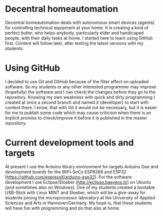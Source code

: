 # Decentral homeautomation
Decentral homeautomation deals with autonomous smart devices (agents) for controlling technical equipment at your home. It is creating a kind of perfect butler, who helps anybody, particularly elder and handicaped people, with their daily tasks at home. 
I started here to learn using GitHub first. Content will follow later, after testing the latest versions with my students.

# Using GitHub
I decided to use Git and GitHub because of the filter effect on uploaded software. So my students or any other interested programmer may improve (hopefully) the software and I can check the changes before they go to the repository.
Knowing my own weakness with quick and dirty programming I created at once a second branch and named it {developer} to start with content there. I know, that with Git it would not be necessary, but it is easier for me to publish some code which may cause criticism when there is an implicit promise to check/improve it before it is published in the master repository.

# Current development tools and targets
At present I use the Arduino library environment for targets Arduino Due and development boards for the WiFi-SoCs ESP8266 and ESP32 (https://github.com/espressif/arduino-esp32). For the software development I use Eclipse/Sloeber (http://eclipse.baeyens.it/) on Ubuntu (and sometimes also on Windows). One of my students created a bootable USB-Stick with Linux MINT and Sloeber, which will be a give-away for students joining the microprocessor laboratory at the University of Applied Sciences and Arts in Hannover/Germany. My hope is, that these students will have fun with programming and do that also at home.
